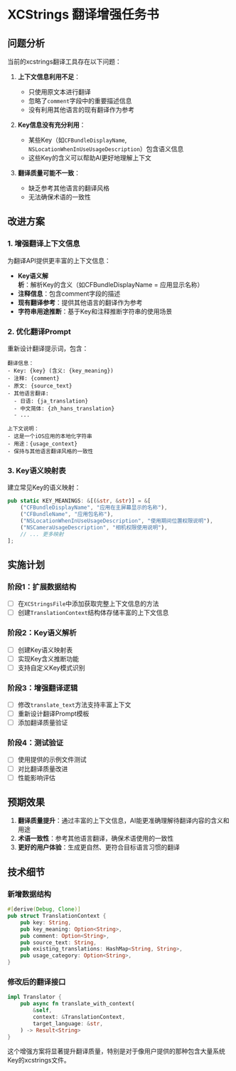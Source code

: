 # XCStrings 翻译增强任务书

## 问题分析

当前的xcstrings翻译工具存在以下问题：

1. **上下文信息利用不足**：
   - 只使用原文本进行翻译
   - 忽略了`comment`字段中的重要描述信息
   - 没有利用其他语言的现有翻译作为参考

2. **Key信息没有充分利用**：
   - 某些Key（如`CFBundleDisplayName`, `NSLocationWhenInUseUsageDescription`）包含语义信息
   - 这些Key的含义可以帮助AI更好地理解上下文

3. **翻译质量可能不一致**：
   - 缺乏参考其他语言的翻译风格
   - 无法确保术语的一致性

## 改进方案

### 1. 增强翻译上下文信息

为翻译API提供更丰富的上下文信息：

- **Key语义解析**：解析Key的含义（如CFBundleDisplayName = 应用显示名称）
- **注释信息**：包含comment字段的描述
- **现有翻译参考**：提供其他语言的翻译作为参考
- **字符串用途推断**：基于Key和注释推断字符串的使用场景

### 2. 优化翻译Prompt

重新设计翻译提示词，包含：

```
翻译信息：
- Key: {key} (含义: {key_meaning})
- 注释: {comment}
- 原文: {source_text}
- 其他语言翻译:
  - 日语: {ja_translation}
  - 中文简体: {zh_hans_translation}
  - ...

上下文说明：
- 这是一个iOS应用的本地化字符串
- 用途：{usage_context}
- 保持与其他语言翻译风格的一致性
```

### 3. Key语义映射表

建立常见Key的语义映射：

```rust
pub static KEY_MEANINGS: &[(&str, &str)] = &[
    ("CFBundleDisplayName", "应用在主屏幕显示的名称"),
    ("CFBundleName", "应用包名称"),
    ("NSLocationWhenInUseUsageDescription", "使用期间位置权限说明"),
    ("NSCameraUsageDescription", "相机权限使用说明"),
    // ... 更多映射
];
```

## 实施计划

### 阶段1：扩展数据结构
- [ ] 在`XCStringsFile`中添加获取完整上下文信息的方法
- [ ] 创建`TranslationContext`结构体存储丰富的上下文信息

### 阶段2：Key语义解析
- [ ] 创建Key语义映射表
- [ ] 实现Key含义推断功能
- [ ] 支持自定义Key模式识别

### 阶段3：增强翻译逻辑
- [ ] 修改`translate_text`方法支持丰富上下文
- [ ] 重新设计翻译Prompt模板
- [ ] 添加翻译质量验证

### 阶段4：测试验证
- [ ] 使用提供的示例文件测试
- [ ] 对比翻译质量改进
- [ ] 性能影响评估

## 预期效果

1. **翻译质量提升**：通过丰富的上下文信息，AI能更准确理解待翻译内容的含义和用途
2. **术语一致性**：参考其他语言翻译，确保术语使用的一致性
3. **更好的用户体验**：生成更自然、更符合目标语言习惯的翻译

## 技术细节

### 新增数据结构

```rust
#[derive(Debug, Clone)]
pub struct TranslationContext {
    pub key: String,
    pub key_meaning: Option<String>,
    pub comment: Option<String>,
    pub source_text: String,
    pub existing_translations: HashMap<String, String>,
    pub usage_category: Option<String>,
}
```

### 修改后的翻译接口

```rust
impl Translator {
    pub async fn translate_with_context(
        &self,
        context: &TranslationContext,
        target_language: &str,
    ) -> Result<String>
}
```

这个增强方案将显著提升翻译质量，特别是对于像用户提供的那种包含大量系统Key的xcstrings文件。 